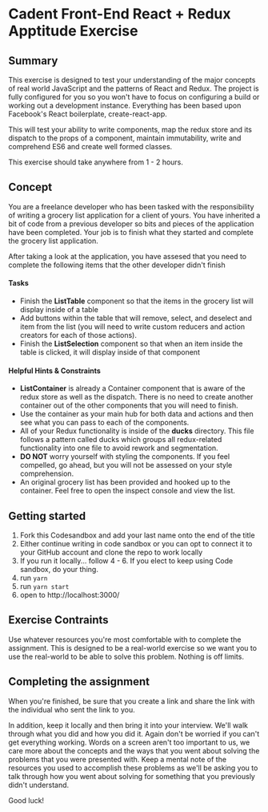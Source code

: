 # Cadent Front-End React + Redux Apptitude Exercise

## Summary

This exercise is designed to test your understanding of the major concepts of real world JavaScript and the patterns of React and Redux. The project is fully configured for you so you won't have to focus on configuring a build or working out a development instance. Everything has been based upon Facebook's React boilerplate, create-react-app.

This will test your ability to write components, map the redux store and its dispatch to the props of a component, maintain immutability, write and comprehend ES6 and create well formed classes.

This exercise should take anywhere from 1 - 2 hours.

## Concept

You are a freelance developer who has been tasked with the responsibility of writing a grocery list application for a client of yours. You have inherited a bit of code from a previous developer so bits and pieces of the application have been completed. Your job is to finish what they started and complete the grocery list application.

After taking a look at the application, you have assesed that you need to complete the following items that the other developer didn't finish

#### Tasks

- Finish the **ListTable** component so that the items in the grocery list will display inside of a table
- Add buttons within the table that will remove, select, and deselect and item from the list (you will need to write custom reducers and action creators for each of those actions).
- Finish the **ListSelection** component so that when an item inside the table is clicked, it will display inside of that component

#### Helpful Hints & Constraints

- **ListContainer** is already a Container component that is aware of the redux store as well as the dispatch. There is no need to create another container out of the other components that you will need to finish.
- Use the container as your main hub for both data and actions and then see what you can pass to each of the components.
- All of your Redux functionality is inside of the **ducks** directory. This file follows a pattern called ducks which groups all redux-related functionality into one file to avoid rework and segmentation.
- **DO NOT** worry yourself with styling the components. If you feel compelled, go ahead, but you will not be assessed on your style comprehension.
- An original grocery list has been provided and hooked up to the container. Feel free to open the inspect console and view the list.

## Getting started

1. Fork this Codesandbox and add your last name onto the end of the title
2. Either continue writing in code sandbox or you can opt to connect it to your GitHub account and clone the repo to work locally
3. If you run it locally... follow 4 - 6. If you elect to keep using Code sandbox, do your thing.
4. run `yarn`
5. run `yarn start`
6. open to http://localhost:3000/

## Exercise Contraints

Use whatever resources you're most comfortable with to complete the assignment. This is designed to be a real-world exercise so we want you to use the real-world to be able to solve this problem. Nothing is off limits.

## Completing the assignment

When you're finished, be sure that you create a link and share the link with the individual who sent the link to you.

In addition, keep it locally and then bring it into your interview. We'll walk through what you did and how you did it. Again don't be worried if you can't get everything working. Words on a screen aren't too important to us, we care more about the concepts and the ways that you went about solving the problems that you were presented with. Keep a mental note of the resources you used to accomplish these problems as we'll be asking you to talk through how you went about solving for something that you previously didn't understand.

Good luck!
